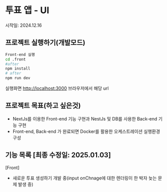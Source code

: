 # 투표 앱 - UI
시작일: 2024.12.16
## 프로젝트 실행하기(개발모드)
```bash
Front-end 실행
cd .front
#after
npm install
# after
npm run dev
```

실행화면 [http://localhost:3000](http://localhost:3000) 브라우저에서 해당 url

## 프로젝트 목표(하고 싶은것)
- NextJs를 이용한 Front-end 기능 구현과 NestJs 및 DB를 사용한 Back-end 기능 구현
- Front-end, Back-end 가 완료되면 Docker를 활용한 오케스트레이션 실행환경 구성

## 기능 목록 [최종 수정일: 2025.01.03]
[Front]
- 새로운 투표 생성하기 개발 중(input onChnage에 대한 렌더링이 한 박자 늦는 문제 발생 중)
<!-- [Front-end]
- 투표하기(UI 완료 2024.12.16)
- 결과보기(UI 완료 - 막대 그래프 2024.12.16)
- 투표 만들기
- 결과보기(그래프 모양 추가 막대 그래프, 원 그래프 중 원하는 모양의 그래프로 결과 보기)

[back-end]
- 투표하기
- 결과보기
- 투표 만들기

---
### 개발 메모
[back-end] (마지막 수정일: 2024.12.30)
- 투표 생성 완료
- 생성된 투표 조회 완료 
- 투표 하기 완료  

[front-end] (마지막 수정일: 2024.12.30)
- 투표 페이지 레이아웃 css 수정 중
- 투표 만들기 페이지 레이아웃 css 수정 중 -->
